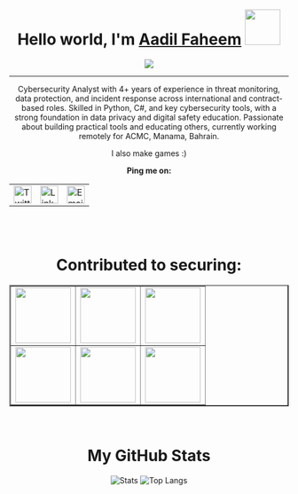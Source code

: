 <h1 align="center">Hello world, I'm <a href="https://aadilfaheem.framer.website/" target="_blank">Aadil Faheem</a> <img
src="https://media3.giphy.com/media/v1.Y2lkPTc5MGI3NjExZ29xZzVsNGR1cTh3a3BxaGkwYWlvdTdhYWIzdDg4cjBiYXNoNmhrYyZlcD12MV9pbnRlcm5hbF9naWZfYnlfaWQmY3Q9cw/ztisqLhP99tVSHG136/giphy.gif" height="64" /></h1> 
<div align="center">

<img src="https://github.com/user-attachments/assets/3b40cc11-01ae-4be6-ab50-8988559f233f">
<hr>
  </div>
  <div align="center">
  <p>Cybersecurity Analyst with 4+ years of experience in threat monitoring, data protection, and incident response across international and contract-based roles. Skilled in Python, C#, and key cybersecurity tools, with a strong foundation in data privacy and digital safety education. Passionate about building practical tools and educating others, currently working remotely for ACMC, Manama, Bahrain. <br>

  I also make games :)


</p>
  
<p><b>Ping me on:</b></p>

<table align="center" cellpadding="10" cellspacing="0" border="0">
  <tr>
    <td>
      <a href="https://x.com/lzyassoul" target="_blank">
        <img src="https://github.com/user-attachments/assets/86bde949-d620-41a5-bb81-dd3a23ffc59f" alt="Twitter" height="32" width="32">
      </a>
    </td>
    <td>
      <a href="https://www.linkedin.com/in/aadilfaheem" target="_blank">
        <img src="https://github.com/user-attachments/assets/664e4cef-1128-466a-9f3f-62c0e8030395" alt="LinkedIn" height="32" width="32">
      </a>
    </td>
    <td>
      <a href="mailto:aadilfaheemix@outlook.com">
        <img src="https://github.com/user-attachments/assets/e265873a-c0f5-428f-b185-177e610db607" alt="Email" height="32" width="32">
      </a>
    </td>
  </tr>
</table>

<br><br>
  
  
<h1>Contributed to securing:</h1>

<table align="center" cellpadding="10" cellspacing="10" border="2">
  <tr>
    <td>
      <img height="100" src="https://github.com/user-attachments/assets/97d100a2-a062-4799-800d-3170c0a06c26">
    </td>
    <td>
      <img height="100" src="https://github.com/user-attachments/assets/5ac70f88-ea15-4160-8e39-54db5ef51dac">
    </td>
    <td>
      <img height="100" src="https://github.com/user-attachments/assets/87b2f14b-ec45-4c78-acac-5bd7231239c1">
    </td>
  </tr>
  <tr>
    <td>
      <img height="100" src="https://github.com/user-attachments/assets/14f80422-80a3-49f2-81c5-4cf21e5ee514">
    </td>
    <td>
      <img height="100" src="https://github.com/user-attachments/assets/1874f7a6-a6f1-4bf5-9cb8-f08e65d8b8e3">
    </td>
    <td>
      <img height="100" src="https://github.com/user-attachments/assets/d87285f5-b9ed-4694-9628-fb6e952b650d">
    </td>
  </tr>
</table>


<br>
<h1>My GitHub Stats</h1>

![Stats](https://github-readme-stats.vercel.app/api?username=Aadil-Faheem&show_icons=true&hide_border=true&theme=codeSTACKr)
![Top Langs](https://github-readme-stats.vercel.app/api/top-langs/?username=Aadil-Faheem&theme=codeSTACKr&layout=compact)
<br>


